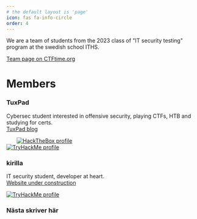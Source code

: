 ```yaml
---
# the default layout is 'page'
icon: fas fa-info-circle
order: 4
---
```

[//]: # (Lägg till lite info om dig själv, länk till din sida/blog, det du känner för.)

We are a team of students from the 2023 class of "IT security testing" program at the swedish school ITHS.

<a href="https://ctftime.org/team/279990" target="_blank">Team page on CTFtime.org</a><br>
# Members
### TuxPad
Cybersec student interested in offensive security, playing CTFs, HTB and studying for certs.<br>
<a href="https://tuxpad.github.io" target="_blank">TuxPad blog</a><br>

<a href="https://app.hackthebox.com/profile/528265" target="_blank" style="margin:0 27px 0"><img src="https://www.hackthebox.eu/badge/image/528265" alt="HackTheBox profile"></a><br>
<a href="https://tryhackme.com/p/TuxPad" target="_blank"><img src="https://tryhackme-badges.s3.amazonaws.com/TuxPad.png" alt="TryHackMe profile"></a><br>

### kirilla
IT security student, developer at heart.<br>
<a href="https://kirilla.com" target="_blank">Website under construction</a><br>

<a href="https://tryhackme.com/p/kirilla" target="_blank"><img src="https://tryhackme-badges.s3.amazonaws.com/kirilla.png" alt="TryHackMe profile"></a><br>

### Nästa skriver här
